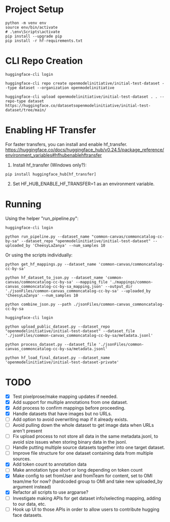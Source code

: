 # Project Setup
```shell
python -m venv env
source env/bin/activate
# .\env\Scripts\activate
pip install --upgrade pip
pip install -r hf-requirements.txt
```

# CLI Repo Creation
```shell
huggingface-cli login

huggingface-cli repo create openmodelinitiative/initial-test-dataset --type dataset --organization openmodelinitiative

huggingface-cli upload openmodelinitiative/initial-test-dataset . . --repo-type dataset https://huggingface.co/datasetsopenmodelinitiative/initial-test-dataset/tree/main/
```

# Enabling HF Transfer

For faster transfers, you can install and enable hf_transfer.
https://huggingface.co/docs/huggingface_hub/v0.24.5/package_reference/environment_variables#hfhubenablehftransfer

1. Install hf_transfer (Windows only?):
```shell
pip install huggingface_hub[hf_transfer]
```
2. Set HF_HUB_ENABLE_HF_TRANSFER=1 as an environment variable.

# Running

Using the helper "run_pipeline.py":
```shell
huggingface-cli login

python run_pipeline.py --dataset_name "common-canvas/commoncatalog-cc-by-sa" --dataset_repo "openmodelinitiative/initial-test-dataset" --uploaded_by 'CheesyLaZanya' --num_samples 10
```

Or using the scripts individually:

```shell
python get_hf_mappings.py --dataset_name 'common-canvas/commoncatalog-cc-by-sa'

python hf_dataset_to_json.py --dataset_name 'common-canvas/commoncatalog-cc-by-sa' --mapping_file './mappings/common-canvas_commoncatalog-cc-by-sa_mapping.json' --output_dir './jsonFiles/common-canvas_commoncatalog-cc-by-sa' --uploaded_by 'CheesyLaZanya' --num_samples 10

python combine_json.py --path ./jsonFiles/common-canvas_commoncatalog-cc-by-sa

huggingface-cli login

python upload_public_dataset.py --dataset_repo "openmodelinitiative/initial-test-dataset" --dataset_file './jsonFiles/common-canvas_commoncatalog-cc-by-sa/metadata.jsonl'

python process_dataset.py --dataset_file './jsonFiles/common-canvas_commoncatalog-cc-by-sa/metadata.jsonl'

python hf_load_final_dataset.py --dataset_name 'openmodelinitiative/initial-test-dataset-private'
```

# TODO
- [x] Test pixelprose/make mapping updates if needed.
- [x] Add support for multiple annotations from one dataset.
- [x] Add process to confirm mappings before proceeding.
- [x] Handle datasets that have images but no URLs.
- [ ] Add option to avoid overwriting map if it already exists.
- [ ] Avoid pulling down the whole dataset to get image data when URLs aren't present
- [ ] Fix upload process to not store all data in the same metadata.jsonl, to avoid size issues when storing binary data in the jsonl.
- [ ] Handle putting multiple source datasets together into one target dataset.
- [ ] Improve file structure for one dataset containing data from multiple sources.
- [x] Add token count to annotation data
- [ ] Make annotation type short or long depending on token count
- [x] Make config to set fromUser and fromTeam for content, set to OMI team/me for now? (hardcoded group to OMI and take new uploaded_by argument instead)
- [x] Refactor all scripts to use argparse?
- [ ] Investigate making APIs for get dataset info/selecting mapping, adding to our data, etc.
- [ ] Hook up UI to those APIs in order to allow users to contribute hugging face datasets.
